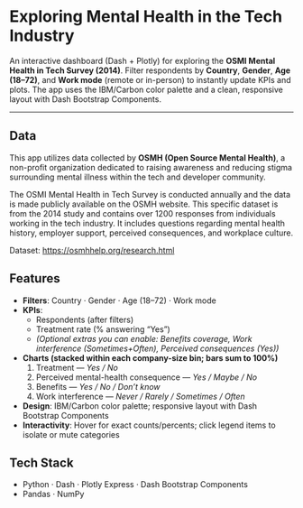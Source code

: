 # Exploring Mental Health in the Tech Industry

An interactive dashboard (Dash + Plotly) for exploring the **OSMI Mental Health in Tech Survey (2014)**. Filter respondents by **Country**, **Gender**, **Age (18–72)**, and **Work mode** (remote or in-person) to instantly update KPIs and plots. The app uses the IBM/Carbon color palette and a clean, responsive layout with Dash Bootstrap Components.

---

## Data

This app utilizes data collected by **OSMH (Open Source Mental Health)**, a non-profit organization dedicated 
to raising awareness and reducing stigma surrounding mental illness within the tech and developer community.

The OSMI Mental Health in Tech Survey is conducted annually and the data is made publicly available on the 
OSMH website. This specific dataset is from the 2014 study and contains over 1200 responses from individuals 
working in the tech industry. It includes questions regarding mental health history, employer support, perceived 
consequences, and workplace culture.

Dataset: https://osmhhelp.org/research.html

## Features

- **Filters**: Country · Gender · Age (18–72) · Work mode
- **KPIs**:  
  - Respondents (after filters)  
  - Treatment rate (% answering “Yes”)  
  - *(Optional extras you can enable: Benefits coverage, Work interference (Sometimes+Often), Perceived consequences (Yes))*  
- **Charts (stacked within each company-size bin; bars sum to 100%)**  
  1) Treatment — *Yes / No*  
  2) Perceived mental-health consequence — *Yes / Maybe / No*  
  3) Benefits — *Yes / No / Don’t know*  
  4) Work interference — *Never / Rarely / Sometimes / Often*  
- **Design**: IBM/Carbon color palette; responsive layout with Dash Bootstrap Components  
- **Interactivity**: Hover for exact counts/percents; click legend items to isolate or mute categories


## Tech Stack

- Python · Dash · Plotly Express · Dash Bootstrap Components  
- Pandas · NumPy

